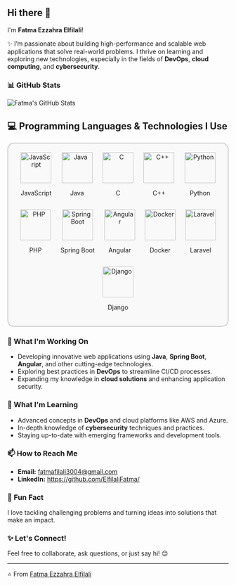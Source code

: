 ## Hi there 👋  

I'm **Fatma Ezzahra Elfilali**!  

✨ I’m passionate about building high-performance and scalable web applications that solve real-world problems. I thrive on learning and exploring new technologies, especially in the fields of **DevOps**, **cloud computing**, and **cybersecurity**.  
### 📊 GitHub Stats  

![Fatma's GitHub Stats](https://github-readme-stats.vercel.app/api?username=ElfilaliFatma&show_icons=true&theme=radical)  

## 💻 Programming Languages & Technologies I Use

<div style="display: flex; flex-wrap: wrap; justify-content: space-evenly; gap: 15px; padding: 20px; border: 2px solid #ccc; border-radius: 15px; background-color: #f9f9f9;">
    <div style="text-align: center;">
        <img src="https://img.shields.io/badge/JavaScript-F7DF1E?style=for-the-badge&logo=javascript&logoColor=white" alt="JavaScript" width="70">
        <p>JavaScript</p>
    </div>
    <div style="text-align: center;">
        <img src="https://img.shields.io/badge/Java-007396?style=for-the-badge&logo=java&logoColor=white" alt="Java" width="70">
        <p>Java</p>
    </div>
    <div style="text-align: center;">
        <img src="https://img.shields.io/badge/C-A8B9CC?style=for-the-badge&logo=c&logoColor=white" alt="C" width="70">
        <p>C</p>
    </div>
    <div style="text-align: center;">
        <img src="https://img.shields.io/badge/C++-00599C?style=for-the-badge&logo=cplusplus&logoColor=white" alt="C++" width="70">
        <p>C++</p>
    </div>
    <div style="text-align: center;">
        <img src="https://img.shields.io/badge/Python-3776AB?style=for-the-badge&logo=python&logoColor=white" alt="Python" width="70">
        <p>Python</p>
    </div>
    <div style="text-align: center;">
        <img src="https://img.shields.io/badge/PHP-777BB4?style=for-the-badge&logo=php&logoColor=white" alt="PHP" width="70">
        <p>PHP</p>
    </div>
    <div style="text-align: center;">
        <img src="https://img.shields.io/badge/Spring%20Boot-6DB33F?style=for-the-badge&logo=springboot&logoColor=white" alt="Spring Boot" width="70">
        <p>Spring Boot</p>
    </div>
    <div style="text-align: center;">
        <img src="https://img.shields.io/badge/Angular-DD0031?style=for-the-badge&logo=angular&logoColor=white" alt="Angular" width="70">
        <p>Angular</p>
    </div>
    <div style="text-align: center;">
        <img src="https://img.shields.io/badge/Docker-2496ED?style=for-the-badge&logo=docker&logoColor=white" alt="Docker" width="70">
        <p>Docker</p>
    </div>
    <div style="text-align: center;">
        <img src="https://img.shields.io/badge/Laravel-FF2D20?style=for-the-badge&logo=laravel&logoColor=white" alt="Laravel" width="70">
        <p>Laravel</p>
    </div>
    <div style="text-align: center;">
        <img src="https://img.shields.io/badge/Django-092E20?style=for-the-badge&logo=django&logoColor=white" alt="Django" width="70">
        <p>Django</p>
    </div>
</div>


### 🔭 What I'm Working On  
- Developing innovative web applications using **Java**, **Spring Boot**, **Angular**, and other cutting-edge technologies.  
- Exploring best practices in **DevOps** to streamline CI/CD processes.  
- Expanding my knowledge in **cloud solutions** and enhancing application security.  

### 🌱 What I'm Learning  
- Advanced concepts in **DevOps** and cloud platforms like AWS and Azure.  
- In-depth knowledge of **cybersecurity** techniques and practices.  
- Staying up-to-date with emerging frameworks and development tools.  

### 📫 How to Reach Me  
- **Email:** fatmafilali3004@gmail.com 
- **LinkedIn:** https://github.com/ElfilaliFatma/

### 💬 Fun Fact  
I love tackling challenging problems and turning ideas into solutions that make an impact.  

### ✨ Let's Connect!  
Feel free to collaborate, ask questions, or just say hi! 😊  

---
⭐️ From [Fatma Ezzahra Elfilali](https://github.com/ElfilaliFatma)  
